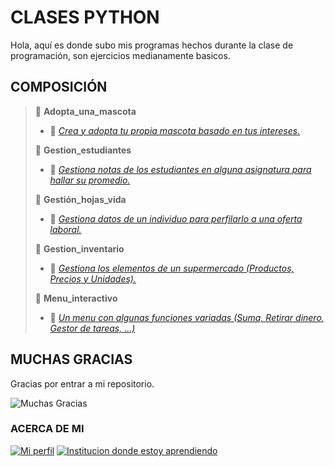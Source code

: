 # CLASES PYTHON

Hola, aquí es donde subo mis programas hechos durante la clase de programación, son ejercicios medianamente basicos.

## COMPOSICIÓN
>📁 **Adopta_una_mascota**
>    - 📄 [*Crea y adopta tu propia mascota basado en tus intereses.*](https://github.com/Sebas-p-s/Clases-Python/blob/main/Adopta_una_mascota/adopta_una_mascota.py)
>
>📁 **Gestion_estudiantes**
>    - 📄 [*Gestiona notas de los estudiantes en alguna asignatura para hallar su promedio.*](https://github.com/Sebas-p-s/Clases-Python/blob/main/Gestion_estudiantes/Gestor_estudiantes_programa.py)
> 
>📁 **Gestión_hojas_vida**
>    - 📄 [*Gestiona datos de un individuo para perfilarlo a una oferta laboral.*](https://github.com/Sebas-p-s/Clases-Python/blob/main/Gestion_hojas_vida/gestion_hojasvida.py)
>   
>📁 **Gestion_inventario**
>    - 📄 [*Gestiona los elementos de un supermercado (Productos, Precios y Unidades).*](https://github.com/Sebas-p-s/Clases-Python/blob/main/Gesti%C3%B3n_inventario/gestion_inventario.py)
>
>📁 **Menu_interactivo**
>    - 📄 [*Un menu con algunas funciones variadas (Suma, Retirar dinero, Gestor de tareas, ...)*](https://github.com/Sebas-p-s/Clases-Python/blob/main/Menu_interactivo/Solucionador%20Problemas%200.2.py)

## MUCHAS GRACIAS

Gracias por entrar a mi repositorio.

![Muchas Gracias](https://media.tenor.com/El89itaAWsIAAAAi/maxwell.gif)

### ACERCA DE MI
[![Mi perfil](https://img.shields.io/badge/Mi%20perfil-0011ff)](https://github.com/Sebas-p-s) [![Institucion donde estoy aprendiendo](https://img.shields.io/badge/Mi%20institución-ffd000)](https://es.wikipedia.org/wiki/Servicio_Nacional_de_Aprendizaje)

